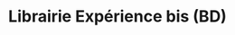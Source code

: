 ---
title: "Librairie Expérience bis (BD)"
url: /villeurbanne/librairie-experience-bis-bd/
shop: livres
---